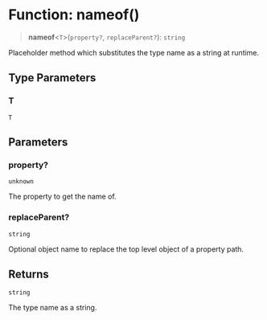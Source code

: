 # Function: nameof()

> **nameof**\<`T`\>(`property?`, `replaceParent?`): `string`

Placeholder method which substitutes the type name as a string at runtime.

## Type Parameters

### T

`T`

## Parameters

### property?

`unknown`

The property to get the name of.

### replaceParent?

`string`

Optional object name to replace the top level object of a property path.

## Returns

`string`

The type name as a string.
